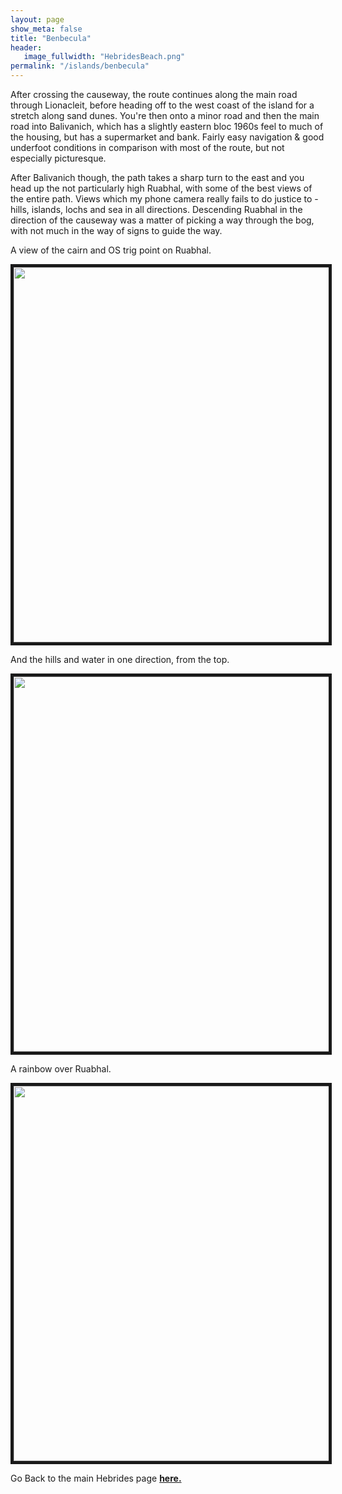 ```yaml
---
layout: page
show_meta: false
title: "Benbecula"
header:
   image_fullwidth: "HebridesBeach.png"
permalink: "/islands/benbecula"
---
```

After crossing the causeway, the route continues along the main road through Lionacleit, before heading off to the west coast of the island for a stretch along sand dunes. You're then onto a minor road and then the main road into Balivanich, which has a slightly eastern bloc 1960s feel to much of the housing, but has a supermarket and bank. Fairly easy navigation & good underfoot conditions in comparison with most of the route, but not especially picturesque. 

After Balivanich though, the path takes a sharp turn to the east and you head up the not particularly high Ruabhal, with some of the best views of the entire path. Views which my phone camera really fails to do justice to - hills, islands, lochs and sea in all directions. Descending Ruabhal in the direction of the causeway was a matter of picking a way through the bog, with not much in the way of signs to guide the way.

A view of the cairn and OS trig point on Ruabhal.

<img src="{{ site.urlimg }}IMG_20190906_101215882.jpg" width="800" height="600" border="5">

And the hills and water in one direction, from the top.

<img src="{{ site.urlimg }}IMG_20190906_101418911_HDR.jpg" width="800" height="600" border="5">

A rainbow over Ruabhal.

<img src="{{ site.urlimg }}IMG_20190906_102636466_HDR.jpg" width="800" height="600" border="5">

Go Back to the main Hebrides page **<a href="{{ site.url }}{{ site.baseurl }}/islands/hebrides">here.</a>**
